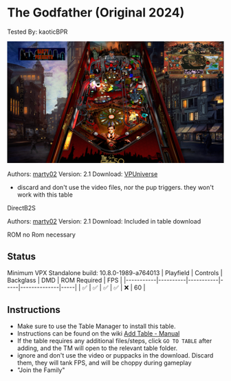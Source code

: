 # The Godfather (Original 2024)
Tested By: kaoticBPR    

![Table Preview](../../images/vpx-godfather.png)

Authors: [marty02](https://vpuniverse.com/profile/16531-marty02/)
Version: 2.1
Download: [VPUniverse](https://vpuniverse.com/files/file/19352-godfather/)
* discard and don't use the video files, nor the pup triggers. they won't work with this table

DirectB2S

Authors: [marty02](https://vpuniverse.com/profile/16531-marty02/)
Version: 2.1
Download: Included in table download

ROM no Rom necessary

## Status 

Minimum VPX Standalone build: 10.8.0-1989-a764013
| Playfield | Controls | Backglass | DMD | ROM Required | FPS | 
|-----------|----------|-----------|-----|--------------|-----|
| :white_check_mark: | :white_check_mark: | :white_check_mark: | :white_check_mark: | :x: | 60 |

## Instructions

- Make sure to use the Table Manager to install this table.
- Instructions can be found on the wiki [Add Table - Manual](https://github.com/LegendsUnchained/vpx-standalone-alp4k/wiki/%5B04%5D-%F0%9F%A7%A1-TM-%E2%80%90-Other-Features#add-table---manual)
- If the table requires any additional files/steps, click `GO TO TABLE` after adding, and the TM will open to the relevant table folder.
- ignore and don't use the video or puppacks in the download. Discard them, they will tank FPS, and will be choppy during gameplay
- "Join the Family"

